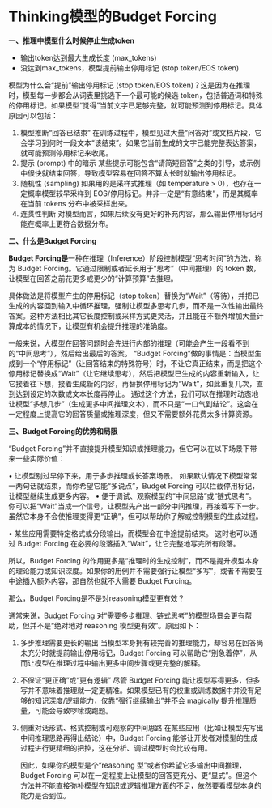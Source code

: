 # Thinking模型的Budget Forcing

**一、推理中模型什么时候停止生成token**

- 输出token达到最大生成长度 (max_tokens) 
- 没达到max_tokens，模型提前输出停用标记 (stop token/EOS token)



模型为什么会“提前”输出停用标记 (stop token/EOS token)？这是因为在推理时，模型每一步都会从词表里挑选下一个最可能的候选 token，包括普通词和特殊的停用标记。如果模型“觉得”当前文字已足够完整，就可能预测到停用标记。具体原因可以包括：

1. 模型推断“回答已结束” 在训练过程中，模型见过大量“问答对”或文档片段，它会学习到何时一段文本“该结束”。如果它当前生成的文字已能完整表达答案，就可能预测停用标记来收尾。
2. 提示 (prompt) 中的暗示 某些提示可能包含“请简短回答”之类的引导，或示例中很快就结束回答，导致模型容易在回答不算太长时就输出停用标记。
3. 随机性 (sampling) 如果用的是采样式推理（如 temperature > 0），也存在一定概率模型较早采样到 EOS/停用标记。并非一定是“有意结束”，而是其概率在当前 tokens 分布中被采样出来。
4. 连贯性判断 对模型而言，如果后续没有更好的补充内容，那么输出停用标记可能在概率上更符合数据分布。



**二、什么是Budget Forcing**

**Budget Forcing是**一种在推理（Inference）阶段控制模型“思考时间”的方法，称为 Budget Forcing。它通过限制或者延长用于“思考”（中间推理）的 token 数，让模型在回答之前花更多或更少的“计算预算”去推理。



具体做法是将模型产生的停用标记（stop token）替换为“Wait”（等待），并把已生成的内容回到输入中循环推理，强制让模型多思考几步，而不是一次性输出最终答案。这种方法相比其它长度控制或采样方式更灵活，并且能在不额外增加大量计算成本的情况下，让模型有机会提升推理的准确度。



一般来说，大模型在回答问题时会先进行内部的推理（可能会产生一段看不到的“中间思考”），然后给出最后的答案。  “Budget Forcing”做的事情是：当模型生成到一个“停用标记”（让回答结束的特殊符号）时，不让它真正结束，而是把这个停用标记替换成“Wait”（让它继续思考），然后把模型已生成的内容重新输入，让它接着往下想，接着生成新的内容，再替换停用标记为“Wait”，如此重复几次，直到达到设定的次数或文本长度再停止。 通过这个方法，我们可以在推理时动态地让模型“多想几步”（生成更多中间推理文本），而不只是“一口气到结论”。这会在一定程度上提高它的回答质量或推理深度，但又不需要额外花费太多计算资源。



**三、Budget Forcing的优势和局限**

“Budget Forcing”并不直接提升模型知识或推理能力，但它可以在以下场景下带来一些实际价值：

• 让模型别过早停下来，用于多步推理或长答案场景。 如果默认情况下模型常常一两句话就结束，而你希望它能“多说点”，Budget Forcing 可以拦截停用标记，让模型继续生成更多内容。 • 便于调试、观察模型的“中间思路”或“链式思考”。 你可以把“Wait”当成一个信号，让模型先产出一部分中间推理，再接着写下一步。虽然它本身不会使推理变得更“正确”，但可以帮助你了解或控制模型的生成过程。

 • 某些应用需要特定格式或分段输出，而模型会在中途提前结束。 这时也可以通过 Budget Forcing 在必要的段落插入“Wait”，让它完整地写完所有段落。



所以，Budget Forcing 的作用更多是“推理时的生成控制”，而不是提升模型本身的理论能力或知识深度。如果你的用例并不需要强行让模型“多写”，或者不需要在中途插入额外内容，那自然也就不大需要 Budget Forcing。



那么，Budget Forcing是不是对reasoning模型更有效？

通常来说，Budget Forcing 对“需要多步推理、链式思考”的模型场景会更有帮助，但并不是“绝对地对 reasoning 模型更有效”。原因如下：

1. 多步推理需要更长的输出 当模型本身拥有较完善的推理能力，却容易在回答尚未充分时就提前输出停用标记，Budget Forcing 可以帮助它“别急着停”，从而让模型在推理过程中输出更多中间步骤或更完整的解释。

2. 不保证“更正确”或“更有逻辑” 尽管 Budget Forcing 能让模型写得更多，但多写并不意味着推理就一定更精准。如果模型已有的权重或训练数据中并没有足够的知识深度/逻辑能力，仅靠“强行继续输出”并不会 magically 提升推理质量，可能会导致啰嗦或跑题。

3. 侧重对话形式、格式控制或可观察的中间思路 在某些应用（比如让模型先写出中间推理思路再得出结论）中，Budget Forcing 能够让开发者对模型的生成过程进行更精细的把控，这在分析、调试模型时会比较有用。

   

   因此，如果你的模型是个“reasoning 型”或者你希望它多输出中间推理，Budget Forcing 可以在一定程度上让模型的回答更充分、更“显式”。但这个方法并不能直接弥补模型在知识或逻辑推理方面的不足，依然要看模型本身的能力是否到位。